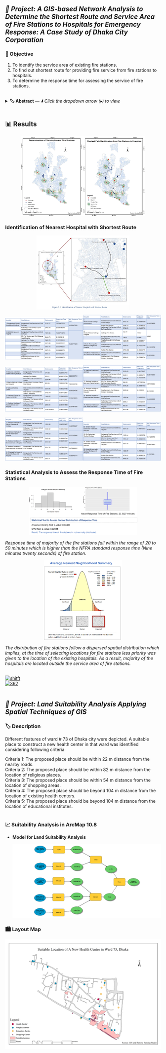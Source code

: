 ## <i>**📘 Project:** A GIS-based Network Analysis to Determine the Shortest Route and Service Area of Fire Stations to Hospitals for Emergency Response: A Case Study of Dhaka City Corporation </i> <br>

### **🎯 Objective** 
1. To identify the service area of existing fire stations.
2. To find out shortest route for providing fire service from fire stations to hospitals.  
3. To determine the response time for assessing the service of fire stations.
<br>
<details>
<summary> <b>🏷️ Abstract</b> — <i>⬇️ Click the dropdown arrow (▸) to view. </i> </summary> 
<p align="justify">
Fires at hospitals are a typical occurrence that frequently causes considerable health and property damage. Fire stations should be well-equipped and prepared to give aid to hospitals in times of emergency. Response time is an important factor in determining the quality of a fire station's service. It is crucial for response times to be as short as possible. This response time is determined by the condition of the emergency response vehicle as well as any potential impediments or prohibitions on the road network. Hospitals in Bangladesh are also prone to fire accidents, and in times of emergency, the current road network, congestion, and unplanned land use create difficulties in providing an effective supply of fire service. The current study is an effort to model the shortestroute for a fire service to go through a road network using GIS technology and application on the tertiary hospitals of Dhaka City Corporation Area. This allows fire stations to take the shortest route possible, reducing emergency response time and helping to save lives and property. 
</p> 
 </details>
<br>

## 📊 Results
<p align="Center">
    <img src="./Picture12.jpg" alt="Social and Resource Map" width="40%"><img src="./Picture13.jpg" alt="Social and Resource Map" width="40%">
 </p>

### Identification of Nearest Hospital with Shortest Route 
<p align="Center">
    <img src="./Picture013.jpg" alt="Social and Resource Map" width="60%">
 </p>
<p align="Center">
    <img src="./Picture1.jpg" alt="Social and Resource Map" width="50%"><img src="./Picture2.jpg" alt="Social and Resource Map" width="50%">
 </p>
 <p align="Center">
    <img src="./Picture3.jpg" alt="Social and Resource Map" width="50%"><img src="./Picture5.jpg" alt="Social and Resource Map" width="50%">
 </p>
  <p align="Center">
    <img src="./Picture6.jpg" alt="Social and Resource Map" width="50%"><img src="./Picture7.jpg" alt="Social and Resource Map" width="50%">
 </p>

### **Statistical Analysis to Assess the Response Time of Fire Stations**
<p align="Center">
    <img src="./Picture14.jpg" alt="Social and Resource Map" width="70%">
 </p>
<i>Response time of majority of the fire stations fall within the range of 20 to 50 minutes which is higher than the NFPA standard response time (Nine minutes twenty seconds) of fire station. </i> <br>
 
 <p align="Center">
    <img src="./Picture15.jpg" alt="Social and Resource Map" width="50%">
 </p>
<i>The distribution of fire stations follow a dispersed spatial distribution which implies, at the time of selecting locations for fire stations less priority was given to the location of the existing hospitals. As a result, majority of the hospitals are located outside the service area of fire stations.</i> <br> 
<br>
 
[![shitft](https://img.shields.io/static/v1?label=Project%20Presentation&message=%20&color=FFD700&style=for-the-badge)](362.pdf) <br>
[![362](https://img.shields.io/static/v1?label=Project%20Report&message=%20&color=0A66C2&style=for-the-badge)](report.pdf)
<br>
<br>


## <i>**📘 Project:** Land Suitability Analysis Applying Spatial Techniques of GIS </i> <br>

### **🏷️ Description** <br>
Different features of ward # 73 of Dhaka city were depicted. A suitable place to construct a new health center in that ward was identified considering following criteria: <br>

Criteria 1: The proposed place should be within 22 m distance from the nearby roads.  
Criteria 2: The proposed place should be within 82 m distance from the location of religious places.<br> 
Criteria 3: The proposed place should be within 54 m distance from the location of shopping areas.<br>
Criteria 4: The proposed place should be beyond 104 m distance from the location of existing health centers. <br>
Criteria 5: The proposed place should be beyond 104 m distance from the location of educational institutes. <br>
<br>

### 📈 Suitability Analysis in ArcMap 10.8
- **Model for Land Suitability Analysis**
  <p align="left">
    <img src="./Model.png" alt="Model" width="100%">
  </p>

### 🏙️ Layout Map
  <p align="left">
    <img src="./Suitable_Location.png" alt="Model" width="100%">
  </p>

